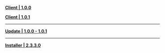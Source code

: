**[Client | 1.0.0](https://autopatchhk.yuanshen.com/client_app/pc_mihoyo/20200928_a9f631857c460585/GenshinImpact_1.0.0.zip)**

**[Client | 1.0.1](https://autopatchhk.yuanshen.com/client_app/pc_mihoyo/20201013_3b7397f5d6363f9c/GenshinImpact_1.0.1.zip)**

---

**[Update | 1.0.0 - 1.0.1](https://autopatchhk.yuanshen.com/client_app/pc_diff/10/1.0.0_1.0.1_diff_cSQJ5eOD.zip)**

---

**[Installer | 2.3.3.0](https://autopatchhk.yuanshen.com/client_app/launcher/GenshinImpact_install_20200911204035.exe)**
